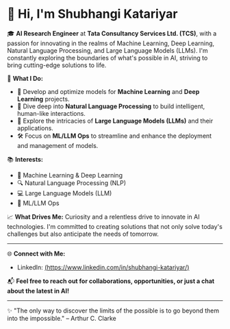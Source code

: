 # 👋 Hi, I'm Shubhangi Katariyar

🎓 **AI Research Engineer** at **Tata Consultancy Services Ltd. (TCS)**, with a passion for innovating in the realms of Machine Learning, Deep Learning, Natural Language Processing, and Large Language Models (LLMs). I'm constantly exploring the boundaries of what's possible in AI, striving to bring cutting-edge solutions to life.

🔭 **What I Do:**
- 🌟 Develop and optimize models for **Machine Learning** and **Deep Learning** projects.
- 💬 Dive deep into **Natural Language Processing** to build intelligent, human-like interactions.
- 🚀 Explore the intricacies of **Large Language Models (LLMs)** and their applications.
- 🛠️ Focus on **ML/LLM Ops** to streamline and enhance the deployment and management of models.

📚 **Interests:**
- 🧠 Machine Learning & Deep Learning
- 🔍 Natural Language Processing (NLP)
- 💻 Large Language Models (LLM)
- 🔧 ML/LLM Ops

📈 **What Drives Me:**
Curiosity and a relentless drive to innovate in AI technologies. I'm committed to creating solutions that not only solve today's challenges but also anticipate the needs of tomorrow.

---

🌐 **Connect with Me:**
- LinkedIn: [(https://www.linkedin.com/in/shubhangi-katariyar/)](#)


📬 **Feel free to reach out for collaborations, opportunities, or just a chat about the latest in AI!**

---

✨ "The only way to discover the limits of the possible is to go beyond them into the impossible." – Arthur C. Clarke

